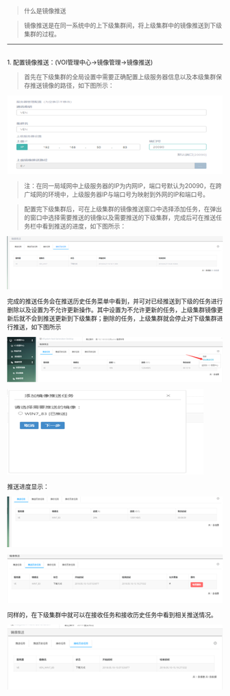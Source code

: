 <blockquote class="info">
	什么是镜像推送
</blockquote> 
 
> 镜像推送是在同一系统中的上下级集群间，将上级集群中的镜像推送到下级集群的过程。


* * * * * 
</br>
1. 配置镜像推送：(VOI管理中心->镜像管理->镜像推送)
<blockquote class="success">
首先在下级集群的全局设置中需要正确配置上级服务器信息以及本级集群保存推送镜像的路径，如下图所示：
</blockquote> 

![](../images/screenshot_1526192091032.png)

<blockquote class="warning">
注：在同一局域网中上级服务器的IP为内网IP，端口号默认为20090，在跨广域网的环境中，上级服务器IP与端口号为映射到外网的IP和端口号。
</blockquote> 

> 配置完下级集群后，可在上级集群的镜像推送窗口中选择添加任务，在弹出的窗口中选择需要推送的镜像以及需要推送的下级集群，完成后可在推送任务栏中看到推送的进度，如下图所示：

![](../images/screenshot_1526192204437.png)

完成的推送任务会在推送历史任务菜单中看到，并可对已经推送到下级的任务进行删除以及设置为不允许更新操作。其中设置为不允许更新的任务，上级集群镜像更新后就不会到推送更新到下级集群；删除的任务，上级集群就会停止对下级集群进行推送，如下图所示

![](../images/screenshot_1526192222070.png)

![](../images/screenshot_1526192229626.png)

推送进度显示：

![](../images/screenshot_1526192248707.png)

![](../images/screenshot_1526192257598.png)


同样的，在下级集群中就可以在接收任务和接收历史任务中看到相关推送情况。

![](../images/screenshot_1526192277665.png)